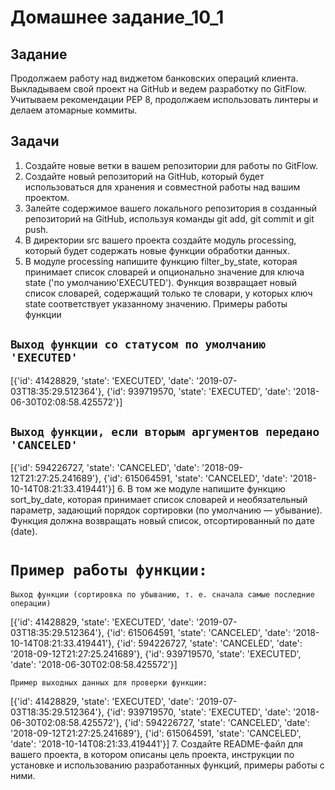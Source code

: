 # Домашнее задание_10_1
## Задание 
Продолжаем работу над виджетом банковских операций клиента. Выкладываем свой проект на GitHub и ведем разработку по GitFlow. Учитываем рекомендации PEP 8, продолжаем использовать линтеры и делаем атомарные коммиты.

## Задачи
1. Создайте новые ветки в вашем репозитории для работы по GitFlow.
2. Создайте новый репозиторий на GitHub, который будет использоваться для хранения и совместной работы над вашим проектом.
3. Залейте содержимое вашего локального репозитория в созданный репозиторий на GitHub, используя команды git add, git commit и git push.
4. В директории src вашего проекта создайте модуль processing, который будет содержать новые функции обработки данных.
5. В модуле processing напишите функцию filter_by_state, которая принимает список словарей и опционально значение
для ключа state ('по умолчанию'EXECUTED'). Функция возвращает новый список словарей, содержащий только те словари, у которых ключ 
state соответствует указанному значению.
Примеры работы функции
## `Выход функции со статусом по умолчанию 'EXECUTED'`

 [{'id': 41428829, 'state': 'EXECUTED', 'date': '2019-07-03T18:35:29.512364'},
 {'id': 939719570, 'state': 'EXECUTED', 'date': '2018-06-30T02:08:58.425572'}]

## `Выход функции, если вторым аргументов передано 'CANCELED'`
[{'id': 594226727, 'state': 'CANCELED', 'date': '2018-09-12T21:27:25.241689'},
{'id': 615064591, 'state': 'CANCELED', 'date': '2018-10-14T08:21:33.419441'}]
6. В том же модуле напишите функцию sort_by_date, которая принимает список словарей и необязательный параметр, задающий порядок сортировки (по умолчанию — убывание). Функция должна возвращать новый список, отсортированный по дате (date).
# `Пример работы функции:`
 `Выход функции (сортировка по убыванию, т. е. сначала самые последние операции)`

[{'id': 41428829, 'state': 'EXECUTED', 'date': '2019-07-03T18:35:29.512364'}, {'id': 615064591, 'state': 'CANCELED', 'date': '2018-10-14T08:21:33.419441'}, {'id': 594226727, 'state': 'CANCELED', 'date': '2018-09-12T21:27:25.241689'}, {'id': 939719570, 'state': 'EXECUTED', 'date': '2018-06-30T02:08:58.425572'}]

`Пример выходных данных для проверки функции:`

[{'id': 41428829, 'state': 'EXECUTED', 'date': '2019-07-03T18:35:29.512364'}, {'id': 939719570, 'state': 'EXECUTED', 'date': '2018-06-30T02:08:58.425572'}, {'id': 594226727, 'state': 'CANCELED', 'date': '2018-09-12T21:27:25.241689'}, {'id': 615064591, 'state': 'CANCELED', 'date': '2018-10-14T08:21:33.419441'}]
7. Создайте README-файл для вашего проекта, в котором описаны цель проекта, инструкции по установке и использованию разработанных функций, примеры работы с ними.